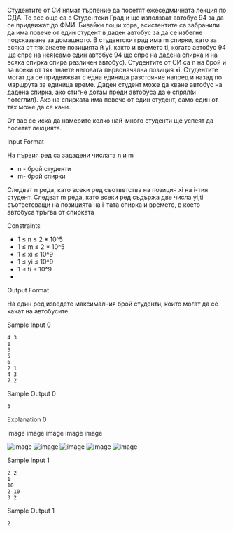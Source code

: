 Студентите от СИ нямат търпение да посетят ежеседмичната лекция по СДА. Те все още са в Студентски Град и ще използват автобус 94 за да се придвижат до ФМИ. Бивайки лоши хора, асистентите са забранили да има повече от един студент в даден автобус за да се избегне подсказване за домашното. В студентски град има m спирки, като за всяка от тях знаете позицията й yi, както и времето ti, когато автобус 94 ще спре на нея(само един автобус 94 ще спре на дадена спирка и на всяка спирка спира различен автобус). Студентите от СИ са n на брой и за всеки от тях знаете неговата първоначална позиция xi. Студентите могат да се придвижват с една единица разстояние напред и назад по маршрута за единица време. Даден студент може да хване автобус на дадена спирка, ако стигне дотам преди автобуса да е спрял(и потеглил). Ако на спирката има повече от един студент, само един от тях може да се качи.

От вас се иска да намерите колко най-много студенти ще успеят да посетят лекцията.

Input Format

 На първия ред са зададени числата n и m
 
  - n - брой студенти
  - m- брой спирки

Следват n реда, като всеки ред съответства на позиция xi на i-тия студент.
Следват m реда, като всеки ред съдържа две числа yi,ti съответсващи на позицията на i-тата спирка и времето, в което автобуса тръгва от спирката

Constraints
 - 1 ≤ n ≤ 2 * 10^5
 - 1 ≤ m ≤ 2 * 10^5
 - 1 ≤ xi ≤ 10^9
 - 1 ≤ yi ≤ 10^9
 - 1 ≤ ti ≤ 10^9
 - 
Output Format

На един ред изведете максималния брой студенти, които могат да се качат на автобусите.

Sample Input 0

    4 3
    1
    3
    5
    6
    2 1
    4 3
    7 2

Sample Output 0

    3

Explanation 0

image image image image image

![image](https://user-images.githubusercontent.com/43996329/159137613-c4b78283-61af-40c8-a40c-ddfa6ae32c6d.png)
![image](https://user-images.githubusercontent.com/43996329/159137615-b09fd65e-c7ec-47fd-b0b3-5668257d0f85.png)
![image](https://user-images.githubusercontent.com/43996329/159137618-d27c1ecf-2be2-4ed5-a95b-ed1a19c6900c.png)
![image](https://user-images.githubusercontent.com/43996329/159137621-f1a95a16-e80c-49e5-9479-9c5050cf0676.png)
![image](https://user-images.githubusercontent.com/43996329/159137623-27da66d3-c511-4922-9990-00c047cd6310.png)


Sample Input 1

    2 2
    1
    10
    2 10
    3 2

Sample Output 1

    2

